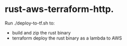 # rust-aws-terraform-http.
Run ./deploy-to-tf.sh to:
- build and zip the rust binary
- terraform deploy the rust binary as a lambda to AWS